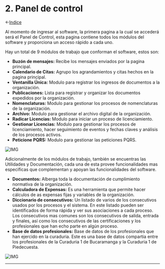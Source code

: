 
# **2. Panel de control**
<-[Indice](#indice) 

Al momento de ingresar al software, la primera pagina a la cual se accederá será el Panel de Control, esta pagina contiene todos los módulos del software y proporciona un acceso rápido a cada uno.

Hay un total de 9 módulos de trabajo que conforman el software, estos son:

- **Buzón de mensajes:** Recibe los mensajes enviados por la pagina principal.
- **Calendario de Citas:** Agrupo los agrandamientos y citas hechos en la pagina principal.
- **Ventanilla Única:** Modulo para registrar los ingresos de documentos a la organización.
- **Publicaciones:** Lista para registrar y organizar los documentos expedidos por la organización.
- **Nomenclaturas:** Modulo para gestionar los procesos de nomenclaturas de la organización.
- **Archivo:** Modulo para gestionar el archivo digital de la organización.
- **Radicar Licencias:** Modulo para iniciar un proceso de licenciamiento.
- **Gestionar Licencias:** Modulo para gestionar los procesos de licenciamiento, hacer seguimiento de eventos y fechas claves y análisis de los procesos activos.
- **Peticione PQRS:** Modulo para gestionar las peticiones PQRS.

![IMG](https://www.curaduria1bucaramanga.com//public_docs/OTHERS/manual/005_dashboard.png)

Adicionalmente de los módulos de trabajo, también se encuentras las Utilidades y Documentación, cada una de esta provee funcionalidades mas especificas que complementan y apoyan las funcionalidades del software.

- **Documentos:** Alberga toda la documentación de cumplimiento normativa de la organización.
- **Calculadora de Expensas:** Es una herramienta que permite hacer cálculos de as expensas fijas y variables de la organización.
- **Diccionario de consecutivos:** Un listado de varios de los consecutivos usados por los procesos y el sistema. En este listado pueden ser identificados de forma rápida y ver sus asociaciones a cada proceso. Los consecutivos mas comunes son los consecutivos de salida, entrada y finales, así como los consecutivos de las certificaciones y los profesionales que han echo parte en algún proceso.
- **Base de datos profesionales:** Base de datos de los profesionales que han ejercido en la curaduria. Este es una base de datos compartia entre los profesionales de la Curaduria 1 de Bucaramanga y la Curaduria 1 de Piedecuesta.

![IMG](https://www.curaduria1bucaramanga.com//public_docs/OTHERS/manual/006_dashboard2.png)

***